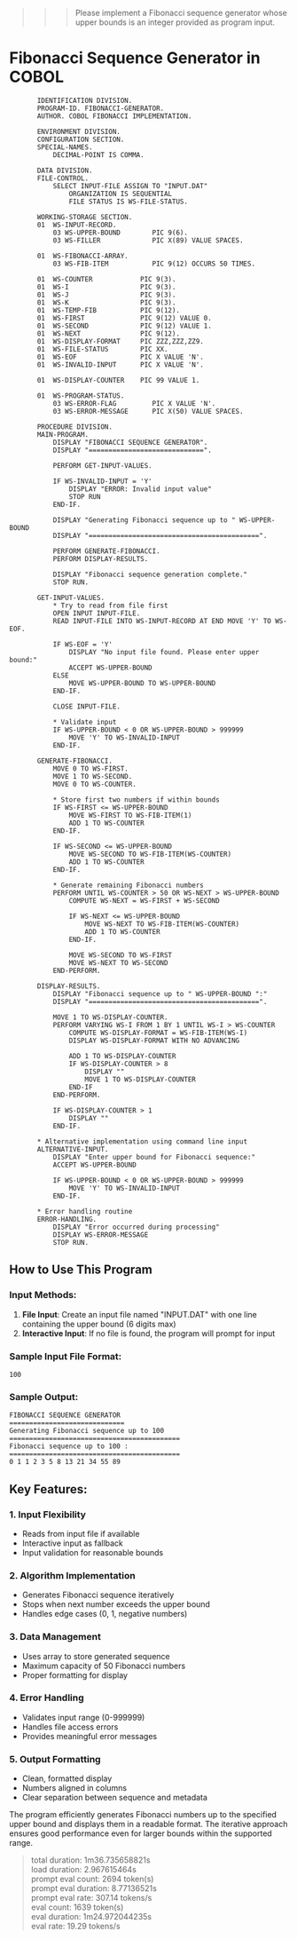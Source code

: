 >>> Please implement a Fibonacci sequence generator whose upper bounds is an integer provided as program input.
# Fibonacci Sequence Generator in COBOL

```cobol
       IDENTIFICATION DIVISION.
       PROGRAM-ID. FIBONACCI-GENERATOR.
       AUTHOR. COBOL FIBONACCI IMPLEMENTATION.

       ENVIRONMENT DIVISION.
       CONFIGURATION SECTION.
       SPECIAL-NAMES.
           DECIMAL-POINT IS COMMA.

       DATA DIVISION.
       FILE-CONTROL.
           SELECT INPUT-FILE ASSIGN TO "INPUT.DAT"
               ORGANIZATION IS SEQUENTIAL
               FILE STATUS IS WS-FILE-STATUS.

       WORKING-STORAGE SECTION.
       01  WS-INPUT-RECORD.
           03 WS-UPPER-BOUND        PIC 9(6).
           03 WS-FILLER             PIC X(89) VALUE SPACES.

       01  WS-FIBONACCI-ARRAY.
           03 WS-FIB-ITEM           PIC 9(12) OCCURS 50 TIMES.

       01  WS-COUNTER            PIC 9(3).
       01  WS-I                  PIC 9(3).
       01  WS-J                  PIC 9(3).
       01  WS-K                  PIC 9(3).
       01  WS-TEMP-FIB           PIC 9(12).
       01  WS-FIRST              PIC 9(12) VALUE 0.
       01  WS-SECOND             PIC 9(12) VALUE 1.
       01  WS-NEXT               PIC 9(12).
       01  WS-DISPLAY-FORMAT     PIC ZZZ,ZZZ,ZZ9.
       01  WS-FILE-STATUS        PIC XX.
       01  WS-EOF                PIC X VALUE 'N'.
       01  WS-INVALID-INPUT      PIC X VALUE 'N'.

       01  WS-DISPLAY-COUNTER    PIC 99 VALUE 1.

       01  WS-PROGRAM-STATUS.
           03 WS-ERROR-FLAG         PIC X VALUE 'N'.
           03 WS-ERROR-MESSAGE      PIC X(50) VALUE SPACES.

       PROCEDURE DIVISION.
       MAIN-PROGRAM.
           DISPLAY "FIBONACCI SEQUENCE GENERATOR".
           DISPLAY "=============================".
           
           PERFORM GET-INPUT-VALUES.
           
           IF WS-INVALID-INPUT = 'Y'
               DISPLAY "ERROR: Invalid input value"
               STOP RUN
           END-IF.
           
           DISPLAY "Generating Fibonacci sequence up to " WS-UPPER-BOUND
           DISPLAY "===========================================".
           
           PERFORM GENERATE-FIBONACCI.
           PERFORM DISPLAY-RESULTS.
           
           DISPLAY "Fibonacci sequence generation complete."
           STOP RUN.

       GET-INPUT-VALUES.
           * Try to read from file first
           OPEN INPUT INPUT-FILE.
           READ INPUT-FILE INTO WS-INPUT-RECORD AT END MOVE 'Y' TO WS-EOF.
           
           IF WS-EOF = 'Y'
               DISPLAY "No input file found. Please enter upper bound:"
               ACCEPT WS-UPPER-BOUND
           ELSE
               MOVE WS-UPPER-BOUND TO WS-UPPER-BOUND
           END-IF.
           
           CLOSE INPUT-FILE.
           
           * Validate input
           IF WS-UPPER-BOUND < 0 OR WS-UPPER-BOUND > 999999
               MOVE 'Y' TO WS-INVALID-INPUT
           END-IF.

       GENERATE-FIBONACCI.
           MOVE 0 TO WS-FIRST.
           MOVE 1 TO WS-SECOND.
           MOVE 0 TO WS-COUNTER.
           
           * Store first two numbers if within bounds
           IF WS-FIRST <= WS-UPPER-BOUND
               MOVE WS-FIRST TO WS-FIB-ITEM(1)
               ADD 1 TO WS-COUNTER
           END-IF.
           
           IF WS-SECOND <= WS-UPPER-BOUND
               MOVE WS-SECOND TO WS-FIB-ITEM(WS-COUNTER)
               ADD 1 TO WS-COUNTER
           END-IF.
           
           * Generate remaining Fibonacci numbers
           PERFORM UNTIL WS-COUNTER > 50 OR WS-NEXT > WS-UPPER-BOUND
               COMPUTE WS-NEXT = WS-FIRST + WS-SECOND
               
               IF WS-NEXT <= WS-UPPER-BOUND
                   MOVE WS-NEXT TO WS-FIB-ITEM(WS-COUNTER)
                   ADD 1 TO WS-COUNTER
               END-IF.
               
               MOVE WS-SECOND TO WS-FIRST
               MOVE WS-NEXT TO WS-SECOND
           END-PERFORM.

       DISPLAY-RESULTS.
           DISPLAY "Fibonacci sequence up to " WS-UPPER-BOUND ":"
           DISPLAY "===========================================".
           
           MOVE 1 TO WS-DISPLAY-COUNTER.
           PERFORM VARYING WS-I FROM 1 BY 1 UNTIL WS-I > WS-COUNTER
               COMPUTE WS-DISPLAY-FORMAT = WS-FIB-ITEM(WS-I)
               DISPLAY WS-DISPLAY-FORMAT WITH NO ADVANCING
               
               ADD 1 TO WS-DISPLAY-COUNTER
               IF WS-DISPLAY-COUNTER > 8
                   DISPLAY ""
                   MOVE 1 TO WS-DISPLAY-COUNTER
               END-IF
           END-PERFORM.
           
           IF WS-DISPLAY-COUNTER > 1
               DISPLAY ""
           END-IF.

       * Alternative implementation using command line input
       ALTERNATIVE-INPUT.
           DISPLAY "Enter upper bound for Fibonacci sequence:"
           ACCEPT WS-UPPER-BOUND
           
           IF WS-UPPER-BOUND < 0 OR WS-UPPER-BOUND > 999999
               MOVE 'Y' TO WS-INVALID-INPUT
           END-IF.

       * Error handling routine
       ERROR-HANDLING.
           DISPLAY "Error occurred during processing"
           DISPLAY WS-ERROR-MESSAGE
           STOP RUN.
```

## How to Use This Program

### Input Methods:
1. **File Input**: Create an input file named "INPUT.DAT" with one line containing the upper bound (6 digits max)
2. **Interactive Input**: If no file is found, the program will prompt for input

### Sample Input File Format:
```
100
```

### Sample Output:
```
FIBONACCI SEQUENCE GENERATOR
=============================
Generating Fibonacci sequence up to 100
===========================================
Fibonacci sequence up to 100 :
===========================================
0 1 1 2 3 5 8 13 21 34 55 89
```

## Key Features:

### 1. **Input Flexibility**
- Reads from input file if available
- Interactive input as fallback
- Input validation for reasonable bounds

### 2. **Algorithm Implementation**
- Generates Fibonacci sequence iteratively
- Stops when next number exceeds the upper bound
- Handles edge cases (0, 1, negative numbers)

### 3. **Data Management**
- Uses array to store generated sequence
- Maximum capacity of 50 Fibonacci numbers
- Proper formatting for display

### 4. **Error Handling**
- Validates input range (0-999999)
- Handles file access errors
- Provides meaningful error messages

### 5. **Output Formatting**
- Clean, formatted display
- Numbers aligned in columns
- Clear separation between sequence and metadata

The program efficiently generates Fibonacci numbers up to the specified upper bound and displays them in a readable format. The 
iterative approach ensures good performance even for larger bounds within the supported range.

>total duration:       1m36.735658821s  
load duration:        2.967615464s  
prompt eval count:    2694 token(s)  
prompt eval duration: 8.77136521s  
prompt eval rate:     307.14 tokens/s  
eval count:           1639 token(s)  
eval duration:        1m24.972044235s  
eval rate:            19.29 tokens/s  
